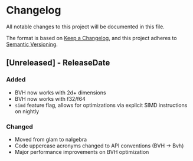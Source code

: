 # Changelog

All notable changes to this project will be documented in this file.

The format is based on [Keep a Changelog](https://keepachangelog.com/en/1.0.0/),
and this project adheres to [Semantic Versioning](https://semver.org/spec/v2.0.0.html).

## [Unreleased] - ReleaseDate

### Added

- BVH now works with 2d+ dimensions
- BVH now works with f32/f64
- `simd` feature flag, allows for optimizations via explicit SIMD instructions on nightly 

### Changed

- Moved from glam to nalgebra
- Code uppercase acronyms changed to API conventions (BVH -> Bvh)
- Major performance improvements on BVH optimization